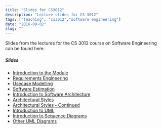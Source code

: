 ```yaml
---
title: "Slides for CS3012"
description: "Lecture slides for CS 3012"
tags: ["teaching", "cs3012","software engineering"]
date: "2016-09-02"
slug: ""
---
```


Slides from the lectures for the CS 3012 course on Software Engineering can be 
found here.
<!--more-->

##### Slides

* [Introduction to the Module](/slides/01-introduction.pdf)
* [Requirements Engineering](/slides/02-slides.pdf)
* [Usecase Modelling](/slides/03-slides.pdf)
* [Software Estimation](/slides/04-slides.pdf)
* [Introduction to Software Architecture](/slides/05-intro-to-architecture.pdf)
* [Architectural Styles](/slides/06-slides.pdf)
* [Architectural Styles - Continued](/slides/07-slides.pdf)
* [Introduction to UML](/slides/08-intro-to-uml-class-diag.pdf)
* [Introduction to Sequence Diagrams](/slides/09-intro-sequence-activity-diagrams.pdf)
* [Other UML Diagrams](/slides/10-other-structural-diagrams.pdf)
